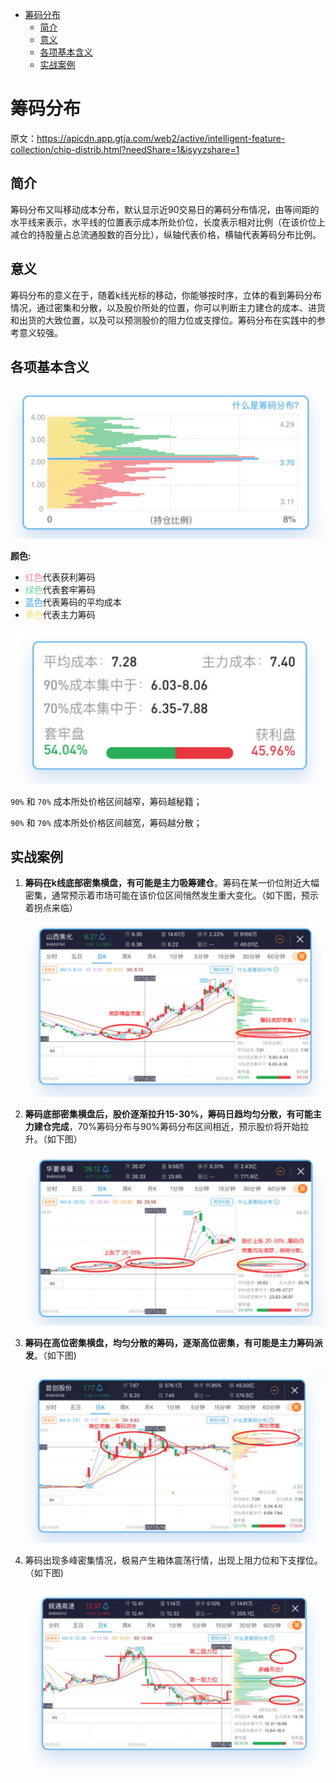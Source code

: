 - [筹码分布](#筹码分布)
  - [简介](#简介)
  - [意义](#意义)
  - [各项基本含义](#各项基本含义)
  - [实战案例](#实战案例)

# 筹码分布

原文：<https://apicdn.app.gtja.com/web2/active/intelligent-feature-collection/chip-distrib.html?needShare=1&isyyzshare=1>

## 简介

筹码分布又叫移动成本分布，默认显示近90交易日的筹码分布情况，由等间距的水平线来表示，水平线的位置表示成本所处价位，长度表示相对比例（在该价位上减仓的持股量占总流通股数的百分比），纵轴代表价格，横轴代表筹码分布比例。

## 意义

筹码分布的意义在于，随着k线光标的移动，你能够按时序，立体的看到筹码分布情况，通过密集和分散，以及股价所处的位置，你可以判断主力建仓的成本、进货和出货的大致位置，以及可以预测股价的阻力位或支撑位。筹码分布在实践中的参考意义较强。

## 各项基本含义

![筹码分布01](../images/筹码分布01.png)

**颜色:**

- <span style="color: #f5858e;">红色</span>代表获利筹码
- <span style="color: #7bd39d;">绿色</span>代表套牢筹码
- <span style="color: #3ca4eb;">蓝色</span>代表筹码的平均成本
- <span style="color: #fae27b;">黄色</span>代表主力筹码

![筹码分布02](../images/筹码分布02.png)

`90%` 和 `70%` 成本所处价格区间越窄，筹码越秘籍；

`90%` 和 `70%` 成本所处价格区间越宽，筹码越分散；

## 实战案例

1. **筹码在k线底部密集横盘，有可能是主力吸筹建仓**。筹码在某一价位附近大幅密集，通常预示着市场可能在该价位区间悄然发生重大变化。（如下图，预示着拐点来临）

    ![筹码分布03](../images/筹码分布03.png)

2. **筹码底部密集横盘后，股价逐渐拉升15-30%，筹码日趋均匀分散，有可能主力建仓完成**，70%筹码分布与90%筹码分布区间相近，预示股价将开始拉升。（如下图）

    ![筹码分布04](../images/筹码分布04.png)

3. **筹码在高位密集横盘，均匀分散的筹码，逐渐高位密集，有可能是主力筹码派发**。（如下图)

    ![筹码分布05](../images/筹码分布05.png)

4. 筹码出现多峰密集情况，极易产生箱体震荡行情，出现上阻力位和下支撑位。（如下图)

    ![筹码分布06](../images/筹码分布06.png)
